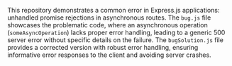 This repository demonstrates a common error in Express.js applications: unhandled promise rejections in asynchronous routes. The `bug.js` file showcases the problematic code, where an asynchronous operation (`someAsyncOperation`) lacks proper error handling, leading to a generic 500 server error without specific details on the failure.  The `bugSolution.js` file provides a corrected version with robust error handling, ensuring informative error responses to the client and avoiding server crashes.